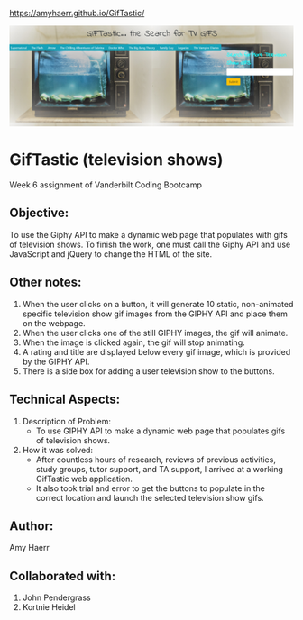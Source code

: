  https://amyhaerr.github.io/GifTastic/


<img src="assets/images/television.png" >


# GifTastic (television shows)
Week 6 assignment of Vanderbilt Coding Bootcamp

## Objective: 
To use the Giphy API to make a dynamic web page that populates with gifs of television shows. To finish the work, one must call the Giphy API and use JavaScript and jQuery to change the HTML of the site.

## Other notes:
1. When the user clicks on a button, it will generate 10 static, non-animated specific television show gif images from the GIPHY API and place them on the webpage.
2. When the user clicks one of the still GIPHY images, the gif will animate. 
3. When the image is clicked again, the gif will stop animating.
4. A rating and title are displayed below every gif image, which is provided by the GIPHY API.
5. There is a side box for adding a user television show to the buttons. 

## Technical Aspects:

1. Description of Problem:
    - To use GIPHY API to make a dynamic web page that populates gifs of television shows.
2. How it was solved:
    - After countless hours of research, reviews of previous activities, study groups, tutor support, and TA support, I arrived at a working GifTastic web application.
    - It also took trial and error to get the buttons to populate in the correct location and launch the selected television show gifs.

## Author:
Amy Haerr

## Collaborated with:
1. John Pendergrass
2. Kortnie Heidel

